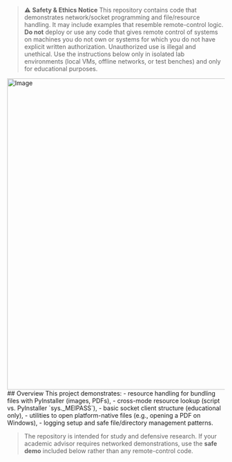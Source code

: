 
> ⚠️ **Safety & Ethics Notice**
> This repository contains code that demonstrates network/socket programming and file/resource handling. It may include examples that resemble remote-control logic. **Do not** deploy or use any code that gives remote control of systems on machines you do not own or systems for which you do not have explicit written authorization. Unauthorized use is illegal and unethical. Use the instructions below only in isolated lab environments (local VMs, offline networks, or test benches) and only for educational purposes.
<img width="720" height="720" alt="Image" src="https://github.com/user-attachments/assets/0a19fd1f-d280-4886-8326-a3036d9db745" />
## Overview
This project demonstrates:
- resource handling for bundling files with PyInstaller (images, PDFs),
- cross-mode resource lookup (script vs. PyInstaller `sys._MEIPASS`),
- basic socket client structure (educational only),
- utilities to open platform-native files (e.g., opening a PDF on Windows),
- logging setup and safe file/directory management patterns.

> The repository is intended for study and defensive research. If your academic advisor requires networked demonstrations, use the **safe demo** included below rather than any remote-control code.

